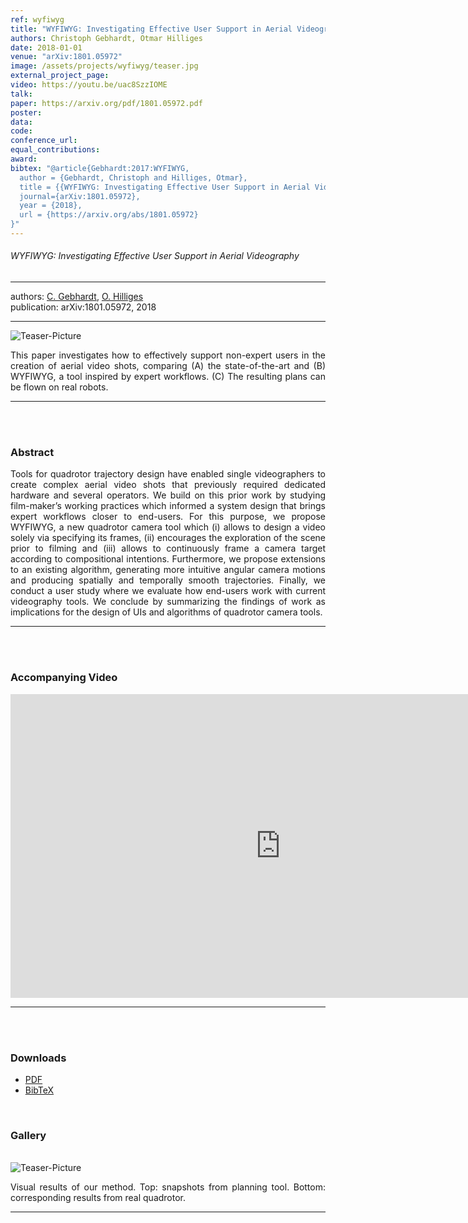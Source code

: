 ```yaml
---
ref: wyfiwyg
title: "WYFIWYG: Investigating Effective User Support in Aerial Videography"
authors: Christoph Gebhardt, Otmar Hilliges
date: 2018-01-01
venue: "arXiv:1801.05972"
image: /assets/projects/wyfiwyg/teaser.jpg
external_project_page: 
video: https://youtu.be/uac8SzzIOME
talk: 
paper: https://arxiv.org/pdf/1801.05972.pdf
poster: 
data: 
code: 
conference_url: 
equal_contributions: 
award: 
bibtex: "@article{Gebhardt:2017:WYFIWYG,
  author = {Gebhardt, Christoph and Hilliges, Otmar},
  title = {{WYFIWYG: Investigating Effective User Support in Aerial Videography}},
  journal={arXiv:1801.05972},
  year = {2018},
  url = {https://arxiv.org/abs/1801.05972}
}"
---
```


<h6> WYFIWYG: Investigating Effective User Support in Aerial Videography </h6>
<hr />

<div class="fullcol">
    <div class="teaser-info-projectpage">
            <span class="normalcap">authors:</span>
            <span class="authorcap">
                <nobr><a href="/people/gebhardt/" title="Christoph Gebhardt">C. Gebhardt</a>, </nobr>
                <nobr><a href="/people/hilliges/" title="Otmar Hilliges">O. Hilliges</a> </nobr>
            </span>
            <br/>
            <span class="normalcap"><nobr>publication: </nobr></span>
            <span class="authorcap">
                arXiv:1801.05972, 2018
            </span>
        <hr />
    </div>
</div>

<div class="fullcol">
    <img class="fullcol" src="<?php ait_root_dir();?>projects/2018/wyfiwyg/teaser_full.png" alt="Teaser-Picture" />
    <div class="fullcol">
        <p align="justify">
            <span class="figurecap">
This paper investigates how to effectively support non-expert users in the creation of aerial video shots, comparing (A)
the state-of-the-art and (B) WYFIWYG, a tool inspired by expert workflows. (C) The resulting plans can be flown on real robots.
            </span>
        </p>
        <hr />
        <br/>
        <br/>
    </div>
</div>

<div class="fullcol">
    <h3>Abstract</h3>
    <p align="justify">
Tools for quadrotor trajectory design have enabled single videographers to create complex aerial video shots that previously required dedicated hardware and several operators. We build on this prior work by studying film-maker’s working practices which informed a system design that brings expert workflows closer to end-users. For this purpose, we propose WYFIWYG, a new quadrotor camera tool which (i) allows to design a video solely via specifying its frames, (ii) encourages the exploration of the scene prior to filming and (iii) allows to continuously frame a camera target according to compositional intentions. Furthermore, we propose extensions to an existing algorithm, generating more intuitive angular camera motions and producing spatially and temporally smooth trajectories. Finally, we conduct a user study where we evaluate how end-users work with current videography tools. We conclude by summarizing the findings of work as implications for the design of UIs and algorithms of quadrotor camera tools.
    </p>
    <hr />
    <br/>
    <br/>
</div>

<div class="fullcol">
<h3>Accompanying Video</h3>
    <div class="video">
        <iframe width="864" height="486" src="https://www.youtube.com/embed/uac8SzzIOME" frameborder="0" allow="autoplay; encrypted-media" allowfullscreen></iframe>
    </div>
    <hr />
    <br/>
    <br/>
</div>


<div class="fullcol">
 <h3>Downloads</h3>
    <ul class="linklist">
        <li class="a-pdf"><a title="PDF" href="https://arxiv.org/pdf/1801.05972.pdf">PDF</a></li>
        <li class="a-bib"><a title="BibTex" href="<?php ait_root_dir();?>projects/2018/wyfiwyg/wyfiwyg.bib">BibTeX</a></li>
    </ul>
    <br/>
</div>

<div class="fullcol">
    <h3>Gallery</h3>
    <br/>
    <img class="fullcol" src="<?php ait_root_dir();?>projects/2018/wyfiwyg/preview_video.png" alt="Teaser-Picture" />
    <p align="justify">
        <span class="figurecap"> 
            Visual results of our method. Top: snapshots from planning tool. Bottom: corresponding results from real quadrotor.
        </span>
    </p>
    <hr />
</div>  


